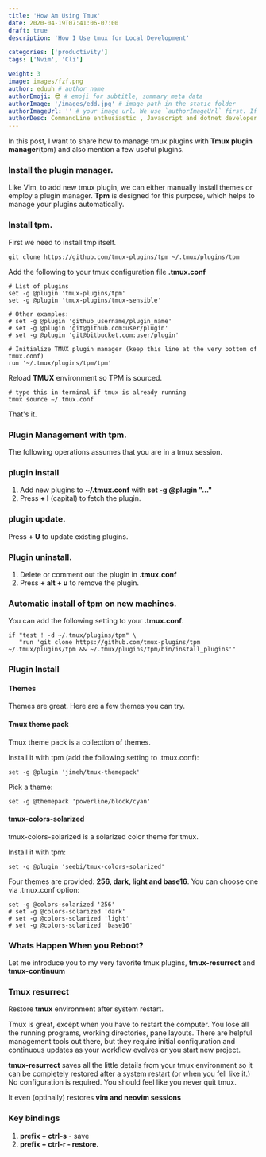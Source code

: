 ```yaml
---
title: 'How Am Using Tmux'
date: 2020-04-19T07:41:06-07:00
draft: true
description: 'How I Use tmux for Local Development'

categories: ['productivity']
tags: ['Nvim', 'Cli']

weight: 3
image: images/fzf.png
author: eduuh # author name
authorEmoji: 😎 # emoji for subtitle, summary meta data
authorImage: '/images/edd.jpg' # image path in the static folder
authorImageUrl: '' # your image url. We use `authorImageUrl` first. If not set, we use `authorImage`.
authorDesc: CommandLine enthusiastic , Javascript and dotnet developer # author description
---
```


In this post, I want to share how to manage tmux plugins with **Tmux plugin manager**(tpm)
and also mention a few useful plugins.

### Install the plugin manager.

Like Vim, to add new tmux plugin, we can either manually install themes or employ a plugin manager. **Tpm** is designed for this purpose, which helps to manage your plugins automatically.

### Install tpm.

First we need to install tmp itself.

```
git clone https://github.com/tmux-plugins/tpm ~/.tmux/plugins/tpm
```

Add the following to your tmux configuration file **.tmux.conf**

```
# List of plugins
set -g @plugin 'tmux-plugins/tpm'
set -g @plugin 'tmux-plugins/tmux-sensible'

# Other examples:
# set -g @plugin 'github_username/plugin_name'
# set -g @plugin 'git@github.com:user/plugin'
# set -g @plugin 'git@bitbucket.com:user/plugin'

# Initialize TMUX plugin manager (keep this line at the very bottom of tmux.conf)
run '~/.tmux/plugins/tpm/tpm'

```

Reload **TMUX** environment so TPM is sourced.

```
# type this in terminal if tmux is already running
tmux source ~/.tmux.conf
```

That's it.

### Plugin Management with tpm.

The following operations assumes that you are in a tmux session.

### plugin install

1. Add new plugins to **~/.tmux.conf** with **set -g @plugin "..."**
2. Press **<prefix> + I** (capital) to fetch the plugin.

### plugin update.

Press **<prefix>+ U** to update existing plugins.

### Plugin uninstall.

1. Delete or comment out the plugin in **.tmux.conf**
2. Press **<Prefix>+ alt + u** to remove the plugin.

### Automatic install of tpm on new machines.

You can add the following setting to your **.tmux.conf**.

```
if "test ! -d ~/.tmux/plugins/tpm" \
   "run 'git clone https://github.com/tmux-plugins/tpm ~/.tmux/plugins/tpm && ~/.tmux/plugins/tpm/bin/install_plugins'"
```

### Plugin Install

#### Themes

Themes are great. Here are a few themes you can try.

#### Tmux theme pack

Tmux theme pack is a collection of themes.

Install it with tpm (add the following setting to .tmux.conf):

```
set -g @plugin 'jimeh/tmux-themepack'
```

Pick a theme:

```
set -g @themepack 'powerline/block/cyan'
```

#### tmux-colors-solarized

tmux-colors-solarized is a solarized color theme for tmux.

Install it with tpm:

```
set -g @plugin 'seebi/tmux-colors-solarized'
```

Four themes are provided: **256, dark, light and base16**. You can choose one via .tmux.conf option:

```
set -g @colors-solarized '256'
# set -g @colors-solarized 'dark'
# set -g @colors-solarized 'light'
# set -g @colors-solarized 'base16'
```

### Whats Happen When you Reboot?

Let me introduce you to my very favorite tmux plugins, **tmux-resurrect** and **tmux-continuum**

### Tmux resurrect

Restore **tmux** environment after system restart.

Tmux is great, except when you have to restart the computer. You lose all the running programs, working directories, pane layouts. There are helpful management tools out there, but they require initial confiquration and continuous updates as your workflow evolves or you start new project.

**tmux-resurrect** saves all the little details from your tmux environment so it can be completely restored after a system restart (or when you fell like it.) No configuration is required. You should feel like you never quit tmux.

It even (optinally) restores **vim and neovim sessions**

### Key bindings

1. **prefix + ctrl-s** - save
2. **prefix + ctrl-r - restore.**

```

```

```

```

```

```

```

```

```

```

